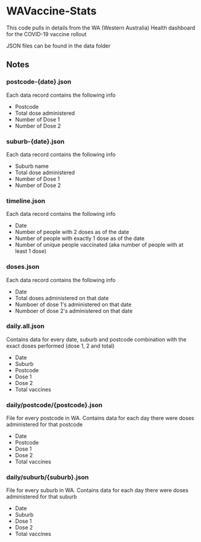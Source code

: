 # WAVaccine-Stats

This code pulls in details from the WA (Western Australia) Health dashboard for the COVID-19 vaccine rollout

JSON files can be found in the data folder

## Notes

### postcode-{date}.json

Each data record contains the following info
- Postcode
- Total dose administered
- Number of Dose 1
- Number of Dose 2

### suburb-{date}.json

Each data record contains the following info
- Suburb name
- Total dose administered
- Number of Dose 1
- Number of Dose 2

### timeline.json

Each data record contains the following info
- Date 
- Number of people with 2 doses as of the date
- Number of people with exactly 1 dose as of the date
- Number of unique people vaccinated (aka number of people with at least 1 dose)

### doses.json

Each data record contains the following info
- Date 
- Total doses administered on that date
- Numboer of dose 1's administered on that date
- Numboer of dose 2's administered on that date

### daily.all.json

Contains data for every date, suburb and postcode combination with the exact doses performed (dose 1, 2 and total)
- Date
- Suburb
- Postcode
- Dose 1
- Dose 2
- Total vaccines

### daily/postcode/{postcode}.json
File for every postcode in WA. Contains data for each day there were doses administered for that postcode
- Date
- Postcode
- Dose 1
- Dose 2
- Total vaccines

### daily/suburb/{suburb}.json
File for every suburb in WA. Contains data for each day there were doses administered for that suburb
- Date
- Suburb
- Dose 1
- Dose 2
- Total vaccines
